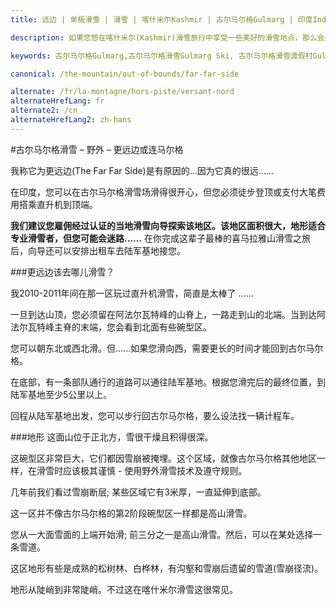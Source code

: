 ```yaml
---
title: 远边 | 单板滑雪 | 滑雪 | 喀什米尔Kashmir | 古尔马尔格Gulmarg | 印度India | Skigulmarg.com

description: 如果您想在喀什米尔(Kashmir)滑雪旅行中享受一些美好的滑雪地点，那么会是在哪呢? 建议您可前往古尔马尔格(Gulmarg)滑雪胜地的远方进行冒险之旅，让您留下难忘的回忆。

keywords: 古尔马尔格Gulmarg,古尔马尔格滑雪Gulmarg Ski, 古尔马尔格滑雪渡假村Gulmarg Ski Resort, 喀什米尔滑雪Skiing in the Himalayas, 印度滑雪Skiing in India, 喜马拉雅Himalaya, 喀什米尔Kashmir, Skigulmarg.com

canonical: /the-mountain/out-of-bounds/far-far-side

alternate: /fr/la-montagne/hors-piste/versant-nord
alternateHrefLang: fr
alternate2: /cn
alternateHrefLang2: zh-hans
---
```


#古尔马尔格滑雪 – 野外 – 更远边或连马尔格

我称它为更远边(The Far Far Side)是有原因的...因为它真的很远......

在印度，您可以在古尔马尔格滑雪场滑得很开心，但您必须徒步登顶或支付大笔费用搭乘直升机到顶端。

**我们建议您雇佣经过认证的当地滑雪向导探索该地区。该地区面积很大，地形适合专业滑雪者，但您可能会迷路......** 在你完成这辈子最棒的喜马拉雅山滑雪之旅后，向导还可以安排出租车去陆军基地接您。

###更远边该去哪儿滑雪？

我2010-2011年间在那一区玩过直升机滑雪，简直是太棒了 ......

一旦到达山顶，您必须留在阿法尔瓦特峰的山脊上，一路走到山的北端。当到达阿法尔瓦特峰主脊的末端，您会看到北面有些碗型区。

您可以朝东北或西北滑。但......如果您滑向西，需要更长的时间才能回到古尔马尔格。

在底部，有一条部队通行的道路可以通往陆军基地。根据您滑完后的最终位置，到陆军基地至少5公里以上。

回程从陆军基地出发，您可以步行回古尔马尔格，要么设法找一辆计程车。

###地形
这面山位于正北方，雪很干燥且积得很深。

这碗型区非常巨大，它们都因雪崩被掩埋。这个区域，就像古尔马尔格其他地区一样，在滑雪时应该极其谨慎 - 使用野外滑雪技术及遵守规则。

几年前我们看过雪崩断层; 某些区域它有3米厚，一直延伸到底部。

这一区并不像古尔马尔格的第2阶段碗型区一样都是高山滑雪。

您从一大面雪面的上端开始滑; 前三分之一是高山滑雪。然后，可以在某处选择一条雪道。

这区地形有些是成熟的松树林、白桦林，有沟壑和雪崩后遗留的雪道(雪崩径流)。

地形从陡峭到非常陡峭。不过这在喀什米尔滑雪这很常见。
